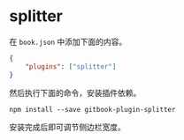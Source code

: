 # splitter

在 `book.json` 中添加下面的内容。

```json
{
    "plugins": ["splitter"]
}
```

然后执行下面的命令，安装插件依赖。

```
npm install --save gitbook-plugin-splitter
```

安装完成后即可调节侧边栏宽度。